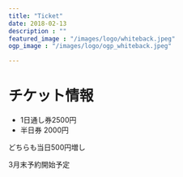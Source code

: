 ```yaml
---
title: "Ticket"
date: 2018-02-13
description : ""
featured_image : "/images/logo/whiteback.jpeg"
ogp_image : "/images/logo/ogp_whiteback.jpeg"

---
```


# チケット情報

- 1日通し券2500円
- 半日券 2000円

どちらも当日500円増し

3月末予約開始予定
